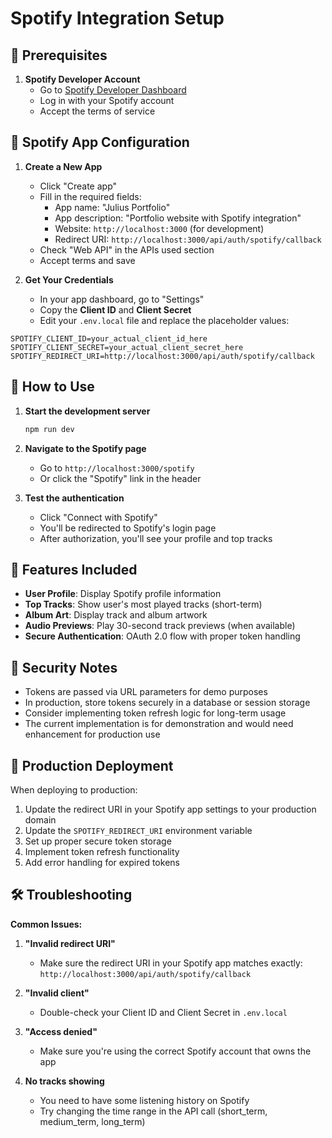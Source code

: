# Spotify Integration Setup

## 📝 Prerequisites

1. **Spotify Developer Account**
   - Go to [Spotify Developer Dashboard](https://developer.spotify.com/dashboard)
   - Log in with your Spotify account
   - Accept the terms of service

## 🔧 Spotify App Configuration

1. **Create a New App**

   - Click "Create app"
   - Fill in the required fields:
     - App name: "Julius Portfolio"
     - App description: "Portfolio website with Spotify integration"
     - Website: `http://localhost:3000` (for development)
     - Redirect URI: `http://localhost:3000/api/auth/spotify/callback`
   - Check "Web API" in the APIs used section
   - Accept terms and save

2. **Get Your Credentials**
   - In your app dashboard, go to "Settings"
   - Copy the **Client ID** and **Client Secret**
   - Edit your `.env.local` file and replace the placeholder values:

```env
SPOTIFY_CLIENT_ID=your_actual_client_id_here
SPOTIFY_CLIENT_SECRET=your_actual_client_secret_here
SPOTIFY_REDIRECT_URI=http://localhost:3000/api/auth/spotify/callback
```

## 🚀 How to Use

1. **Start the development server**

   ```bash
   npm run dev
   ```

2. **Navigate to the Spotify page**

   - Go to `http://localhost:3000/spotify`
   - Or click the "Spotify" link in the header

3. **Test the authentication**
   - Click "Connect with Spotify"
   - You'll be redirected to Spotify's login page
   - After authorization, you'll see your profile and top tracks

## 🎵 Features Included

- **User Profile**: Display Spotify profile information
- **Top Tracks**: Show user's most played tracks (short-term)
- **Album Art**: Display track and album artwork
- **Audio Previews**: Play 30-second track previews (when available)
- **Secure Authentication**: OAuth 2.0 flow with proper token handling

## 🔐 Security Notes

- Tokens are passed via URL parameters for demo purposes
- In production, store tokens securely in a database or session storage
- Consider implementing token refresh logic for long-term usage
- The current implementation is for demonstration and would need enhancement for production use

## 📱 Production Deployment

When deploying to production:

1. Update the redirect URI in your Spotify app settings to your production domain
2. Update the `SPOTIFY_REDIRECT_URI` environment variable
3. Set up proper secure token storage
4. Implement token refresh functionality
5. Add error handling for expired tokens

## 🛠️ Troubleshooting

**Common Issues:**

1. **"Invalid redirect URI"**

   - Make sure the redirect URI in your Spotify app matches exactly: `http://localhost:3000/api/auth/spotify/callback`

2. **"Invalid client"**

   - Double-check your Client ID and Client Secret in `.env.local`

3. **"Access denied"**

   - Make sure you're using the correct Spotify account that owns the app

4. **No tracks showing**
   - You need to have some listening history on Spotify
   - Try changing the time range in the API call (short_term, medium_term, long_term)
